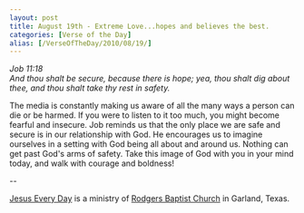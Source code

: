 ```yaml
---
layout: post
title: August 19th - Extreme Love...hopes and believes the best.
categories: [Verse of the Day]
alias: [/VerseOfTheDay/2010/08/19/]
---
```


_Job 11:18  
And thou shalt be secure, because there is hope; yea, thou shalt dig
about thee, and thou shalt take thy rest in safety._

The media is constantly making us aware of all the many ways a
person can die or be harmed. If you were to listen to it too much,
you might become fearful and insecure. Job reminds us that the only
place we are safe and secure is in our relationship with God. He
encourages us to imagine ourselves in a setting with God being all
about and around us. Nothing can get past God's arms of safety. Take
this image of God with you in your mind today, and walk with courage
and boldness!

 --

<a href=http://jesuseveryday.net>Jesus Every Day</a> is a ministry of <a href=http://rodgersbaptist.net>Rodgers Baptist Church</a> in Garland, Texas.
